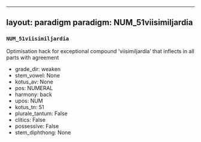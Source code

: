 
---
layout: paradigm
paradigm: NUM_51viisimiljardia
---
### ` NUM_51viisimiljardia `

Optimisation hack for exceptional compound ’viisimiljardia’ that inflects in all parts with agreement
* grade_dir: weaken
* stem_vowel: None
* kotus_av: None
* pos: NUMERAL
* harmony: back
* upos: NUM
* kotus_tn: 51
* plurale_tantum: False
* clitics: False
* possessive: False
* stem_diphthong: None
